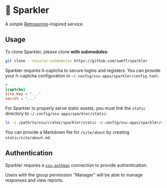 # 🎇 Sparkler

A simple [Retrospring](https://github.com/Retrospring/retrospring)-inspired service.

## Usage

To clone Sparkler, please clone **with submodules**:

```bash
git clone --recurse-submodules https://github.com/swmff/sparkler
```

Sparkler requires h-captcha to secure logins and registers. You can provide your h-captcha configuration in `~/.config/xsu-apps/sparkler/config.toml`:

```toml
# ...
[captcha]
site_key = "..."
secret = "..."
```

For Sparkler to properly serve static assets, you must link the `static` directory to `~/.config/xsu-apps/sparkler/static`:

```bash
ln -s /path/to/xsu/crates/sparkler/static ~/.config/xsu-apps/sparkler/static
```

You can provide a Markdown file for `/site/about` by creating `static/site/about.md`.

## Authentication

Sparkler requires a [`xsu-authman`](https://github.com/hkauso/xsu) connection to provide authentication.

Users with the group permission "Manager" will be able to manage responses and view reports.
